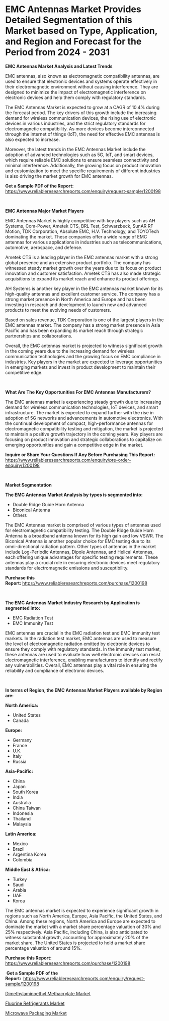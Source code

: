 <p><h1>EMC Antennas Market Provides Detailed Segmentation of this Market based on Type, Application, and Region and Forecast for the Period from 2024 - 2031</h1></p><p><strong>EMC Antennas Market Analysis and Latest Trends</strong></p>
<p><p>EMC antennas, also known as electromagnetic compatibility antennas, are used to ensure that electronic devices and systems operate effectively in their electromagnetic environment without causing interference. They are designed to minimize the impact of electromagnetic interference on electronic devices and help them comply with regulatory standards.</p><p>The EMC Antennas Market is expected to grow at a CAGR of 10.4% during the forecast period. The key drivers of this growth include the increasing demand for wireless communication devices, the rising use of electronic devices in various industries, and the strict regulatory standards for electromagnetic compatibility. As more devices become interconnected through the internet of things (IoT), the need for effective EMC antennas is also expected to increase.</p><p>Moreover, the latest trends in the EMC Antennas Market include the adoption of advanced technologies such as 5G, IoT, and smart devices, which require reliable EMC solutions to ensure seamless connectivity and minimal interference. Additionally, the growing focus on product innovation and customization to meet the specific requirements of different industries is also driving the market growth for EMC antennas.</p></p>
<p><strong>Get a Sample PDF of the Report:&nbsp;</strong> <a href="https://www.reliableresearchreports.com/enquiry/request-sample/1200198">https://www.reliableresearchreports.com/enquiry/request-sample/1200198</a></p>
<p>&nbsp;</p>
<p><strong>EMC Antennas Major Market Players</strong></p>
<p><p>EMC Antennas Market is highly competitive with key players such as AH Systems, Com-Power, Ametek CTS, BRL Test, Schwarzbeck, SunAR RF Motion, TDK Corporation, Absolute EMC, H.V. Technology, and TOYOTech dominating the market. These companies offer a wide range of EMC antennas for various applications in industries such as telecommunications, automotive, aerospace, and defense.</p><p>Ametek CTS is a leading player in the EMC antennas market with a strong global presence and an extensive product portfolio. The company has witnessed steady market growth over the years due to its focus on product innovation and customer satisfaction. Ametek CTS has also made strategic acquisitions to expand its market reach and enhance its product offerings.</p><p>AH Systems is another key player in the EMC antennas market known for its high-quality antennas and excellent customer service. The company has a strong market presence in North America and Europe and has been investing in research and development to launch new and advanced products to meet the evolving needs of customers.</p><p>Based on sales revenue, TDK Corporation is one of the largest players in the EMC antennas market. The company has a strong market presence in Asia Pacific and has been expanding its market reach through strategic partnerships and collaborations.</p><p>Overall, the EMC antennas market is projected to witness significant growth in the coming years due to the increasing demand for wireless communication technologies and the growing focus on EMC compliance in industries. Key players in the market are expected to leverage opportunities in emerging markets and invest in product development to maintain their competitive edge.</p></p>
<p>&nbsp;</p>
<p><strong>What Are The Key Opportunities For EMC Antennas Manufacturers?</strong></p>
<p><p>The EMC antennas market is experiencing steady growth due to increasing demand for wireless communication technologies, IoT devices, and smart infrastructure. The market is expected to expand further with the rise in adoption of 5G networks and advancements in automotive electronics. With the continual development of compact, high-performance antennas for electromagnetic compatibility testing and mitigation, the market is projected to maintain a positive growth trajectory in the coming years. Key players are focusing on product innovation and strategic collaborations to capitalize on emerging opportunities and gain a competitive edge in the market.</p></p>
<p><strong>Inquire or Share Your Questions If Any Before Purchasing This Report:</strong> <a href="https://www.reliableresearchreports.com/enquiry/pre-order-enquiry/1200198">https://www.reliableresearchreports.com/enquiry/pre-order-enquiry/1200198</a></p>
<p>&nbsp;</p>
<p><strong>Market Segmentation</strong></p>
<p><strong>The EMC Antennas Market Analysis by types is segmented into:</strong></p>
<p><ul><li>Double Ridge Guide Horn Antenna</li><li>Biconical Antenna</li><li>Others</li></ul></p>
<p><p>The EMC Antennas market is comprised of various types of antennas used for electromagnetic compatibility testing. The Double Ridge Guide Horn Antenna is a broadband antenna known for its high gain and low VSWR. The Biconical Antenna is another popular choice for EMC testing due to its omni-directional radiation pattern. Other types of antennas in the market include Log-Periodic Antennas, Dipole Antennas, and Helical Antennas, each offering unique advantages for specific testing requirements. These antennas play a crucial role in ensuring electronic devices meet regulatory standards for electromagnetic emissions and susceptibility.</p></p>
<p><strong>Purchase this Report:&nbsp;</strong><a href="https://www.reliableresearchreports.com/purchase/1200198">https://www.reliableresearchreports.com/purchase/1200198</a></p>
<p>&nbsp;</p>
<p><strong>The EMC Antennas Market Industry Research by Application is segmented into:</strong></p>
<p><ul><li>EMC Radiation Test</li><li>EMC Immunity Test</li></ul></p>
<p><p>EMC antennas are crucial in the EMC radiation test and EMC immunity test markets. In the radiation test market, EMC antennas are used to measure the level of electromagnetic radiation emitted by electronic devices to ensure they comply with regulatory standards. In the immunity test market, these antennas are used to evaluate how well electronic devices can resist electromagnetic interference, enabling manufacturers to identify and rectify any vulnerabilities. Overall, EMC antennas play a vital role in ensuring the reliability and compliance of electronic devices.</p></p>
<p>&nbsp;</p>
<p><strong>In terms of Region, the EMC Antennas Market Players available by Region are:</strong></p>
<p>
    <p> <strong> North America: </strong>
        <ul>
            <li>United States</li>
            <li>Canada</li>
        </ul>
        </p> 
    <p> <strong> Europe: </strong>
        <ul>
            <li>Germany</li>
            <li>France</li>
            <li>U.K.</li>
            <li>Italy</li>
            <li>Russia</li>
        </ul>
        </p> 
    <p> <strong> Asia-Pacific: </strong>
        <ul>
            <li>China</li>
            <li>Japan</li>
            <li>South Korea</li>
            <li>India</li>
            <li>Australia</li>
            <li>China Taiwan</li>
            <li>Indonesia</li>
            <li>Thailand</li>
            <li>Malaysia</li>
        </ul>
        </p> 
    <p> <strong> Latin America: </strong>
        <ul>
            <li>Mexico</li>
            <li>Brazil</li>
            <li>Argentina Korea</li>
            <li>Colombia</li>
        </ul>
        </p> 
    <p> <strong> Middle East & Africa: </strong>
        <ul>
            <li>Turkey</li>
            <li>Saudi</li>
            <li>Arabia</li>
            <li>UAE</li>
            <li>Korea</li>
        </ul>
    </p>
    </p>
<p><p>The EMC antennas market is expected to experience significant growth in regions such as North America, Europe, Asia Pacific, the United States, and China. Among these regions, North America and Europe are expected to dominate the market with a market share percentage valuation of 30% and 25% respectively. Asia Pacific, including China, is also anticipated to witness substantial growth, accounting for approximately 20% of the market share. The United States is projected to hold a market share percentage valuation of around 15%.</p></p>
<p><strong>Purchase this Report: </strong><a href="https://www.reliableresearchreports.com/purchase/1200198">https://www.reliableresearchreports.com/purchase/1200198</a></p>
<p>&nbsp;<strong>Get a Sample PDF of the Report:&nbsp;&nbsp;</strong><a href="https://www.reliableresearchreports.com/enquiry/request-sample/1200198">https://www.reliableresearchreports.com/enquiry/request-sample/1200198</a></p>
<p><strong></strong></p>
<p><p><a href="https://cute-banjo-8ca.notion.site/Dimethylaminoethyl-Methacrylate-Market-Research-Report-Provides-Critical-Insights-that-can-help-Shap-5f2563a8af5b464ba7c06dcf1e3103e1">Dimethylaminoethyl Methacrylate Market</a></p><p><a href="https://shimmer-gardenia-37a.notion.site/Fluorine-Refrigerants-Market-Size-Global-Industry-Overview-Market-Segmentation-and-Forecast-2024--3a6441aef6af4ab9bdb0bf5a9f69689c">Fluorine Refrigerants Market</a></p><p><a href="https://meowing-lemming-dd3.notion.site/Microwave-Packaging-Market-A-Comprehensive-Report-of-its-Market-Share-Growth-Trends-2024-2031-991cfbb6998b422aa6ee5abd793a985c">Microwave Packaging Market</a></p></p>